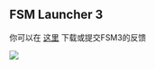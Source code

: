## FSM Launcher 3

你可以在 [这里](https://support.qq.com/products/361169) 下载或提交FSM3的反馈

![](https://s3.bmp.ovh/imgs/2022/06/18/958913551c283ebb.gif)
